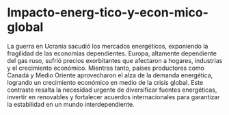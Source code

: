 # Impacto-energ-tico-y-econ-mico-global
La guerra en Ucrania sacudió los mercados energéticos, exponiendo la fragilidad de las economías dependientes. Europa, altamente dependiente del gas ruso, sufrió precios exorbitantes que afectaron a hogares, industrias y el crecimiento económico.
Mientras tanto, países productores como Canadá y Medio Oriente aprovecharon el alza de la demanda energética, logrando un crecimiento económico en medio de la crisis global.
Este contraste resalta la necesidad urgente de diversificar fuentes energéticas, invertir en renovables y fortalecer acuerdos internacionales para garantizar la estabilidad en un mundo interdependiente.
